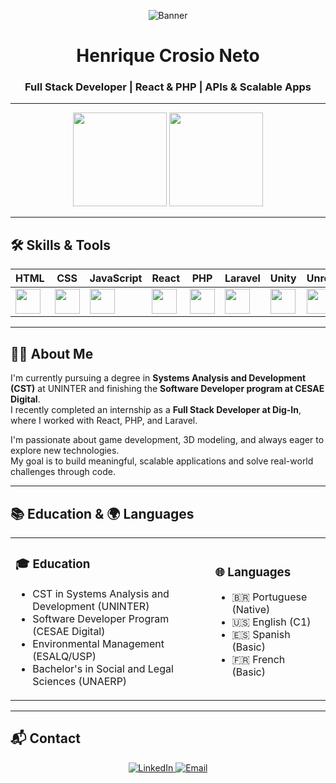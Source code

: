 <div align="center">

![Banner](https://github.com/HenriqueCrosio/github-assets/blob/main/gifghibli.gif?raw=true)

# Henrique Crosio Neto
### Full Stack Developer | React & PHP | APIs & Scalable Apps

</div>

---

<div align="center">
  <img height="150" src="https://github-readme-stats.vercel.app/api?username=HenriqueCrosio&show_icons=true&theme=radical&hide_rank=true&cache_seconds=1800"/>
  <img height="150" src="https://github-readme-stats.vercel.app/api/top-langs/?username=HenriqueCrosio&layout=compact&theme=radical&cache_seconds=1800"/>
</div>

---

## 🛠️ Skills & Tools

<div align="center">

| HTML | CSS | JavaScript | React | PHP | Laravel | Unity | Unreal | Blender | Photoshop |
|------|-----|------------|-------|-----|---------|--------|--------|---------|-----------|
| <img width="40" src="https://cdn.jsdelivr.net/gh/devicons/devicon/icons/html5/html5-original.svg"/> | <img width="40" src="https://cdn.jsdelivr.net/gh/devicons/devicon/icons/css3/css3-original.svg"/> | <img width="40" src="https://cdn.jsdelivr.net/gh/devicons/devicon/icons/javascript/javascript-original.svg"/> | <img width="40" src="https://cdn.jsdelivr.net/gh/devicons/devicon/icons/react/react-original.svg"/> | <img width="40" src="https://cdn.jsdelivr.net/gh/devicons/devicon/icons/php/php-original.svg"/> | <img width="40" src="https://github.com/HenriqueCrosio/github-assets/blob/main/laravel_right.png?raw=true"/> | <img width="40" src="https://cdn.jsdelivr.net/gh/devicons/devicon/icons/unity/unity-original.svg"/> | <img width="40" src="https://github.com/HenriqueCrosio/github-assets/blob/main/unreal_white.png?raw=true"/> | <img width="40" src="https://cdn.jsdelivr.net/gh/devicons/devicon/icons/blender/blender-original.svg"/> | <img width="40" src="https://cdn.jsdelivr.net/gh/devicons/devicon/icons/photoshop/photoshop-plain.svg"/> |

</div>

---

## 👨‍💻 About Me

I'm currently pursuing a degree in **Systems Analysis and Development (CST)** at UNINTER and finishing the **Software Developer program at CESAE Digital**.  
I recently completed an internship as a **Full Stack Developer at Dig-In**, where I worked with React, PHP, and Laravel.

I'm passionate about game development, 3D modeling, and always eager to explore new technologies.  
My goal is to build meaningful, scalable applications and solve real-world challenges through code.

---

## 📚 Education & 🌍 Languages

<table>
<tr>
<td>

### 🎓 Education
- CST in Systems Analysis and Development (UNINTER)  
- Software Developer Program (CESAE Digital)  
- Environmental Management (ESALQ/USP)  
- Bachelor's in Social and Legal Sciences (UNAERP)

</td>
<td>

### 🌐 Languages
- 🇧🇷 Portuguese (Native)  
- 🇺🇸 English (C1)  
- 🇪🇸 Spanish (Basic)  
- 🇫🇷 French (Basic)

</td>
</tr>
</table>

---

## 📬 Contact

<p align="center">
  <a href="https://www.linkedin.com/in/henrique-crosio-neto-b34926229/">
    <img src="https://img.shields.io/badge/-LinkedIn-0077B5?style=flat-square&logo=linkedin&logoColor=white" alt="LinkedIn">
  </a>
  <a href="mailto:henriquecrosio@hotmail.com">
    <img src="https://img.shields.io/badge/-Email-EA4335?style=flat-square&logo=gmail&logoColor=white" alt="Email">
  </a>
</p>

